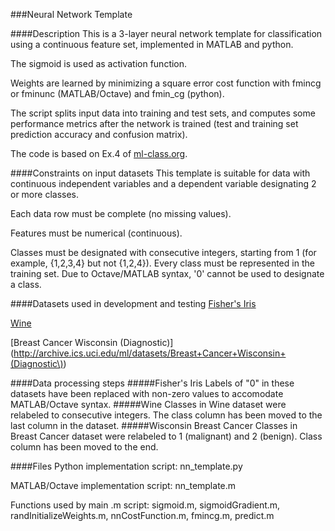 ###Neural Network Template


####Description
This is a 3-layer neural network template for classification using a continuous feature set, implemented in MATLAB and python.

The sigmoid is used as activation function.

Weights are learned by minimizing a square error cost function with fmincg or fminunc (MATLAB/Octave) and fmin\_cg (python).

The script splits input data into training and test sets, and computes some performance metrics after the network is trained (test and training set prediction accuracy and confusion matrix).

The code is based on Ex.4 of [ml-class.org](http://ml-class.org).

####Constraints on input datasets
This template is suitable for data with continuous independent variables and a dependent variable designating 2 or more classes.

Each data row must be complete (no missing values).

Features must be numerical (continuous).	

Classes must be designated with consecutive integers, starting from 1 (for example, {1,2,3,4} but not {1,2,4}). 
Every class must be represented in the training set.
Due to Octave/MATLAB syntax, '0' cannot be used to designate a class.


####Datasets used in development and testing
[Fisher's Iris](http://archive.ics.uci.edu/ml/datasets/Iris)  

[Wine](http://archive.ics.uci.edu/ml/datasets/Wine)  

[Breast Cancer Wisconsin (Diagnostic)](http://archive.ics.uci.edu/ml/datasets/Breast+Cancer+Wisconsin+(Diagnostic\))

####Data processing steps
#####Fisher's Iris 
Labels of "0" in these datasets have been replaced with non-zero values to accomodate MATLAB/Octave syntax.
#####Wine
Classes in Wine dataset were relabeled to consecutive integers. The class column has been moved to the last column in the dataset.
#####Wisconsin Breast Cancer
Classes in Breast Cancer dataset were relabeled to 1 (malignant) and 2 (benign). Class column has been moved to the end.

####Files
Python implementation script: nn\_template.py

MATLAB/Octave implementation script: nn\_template.m

Functions used by main .m script: sigmoid.m, sigmoidGradient.m, randInitializeWeights.m, nnCostFunction.m, fmincg.m, predict.m
